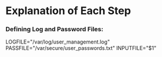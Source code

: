 # Explanation of Each Step

### Defining Log and Password Files:

LOGFILE="/var/log/user_management.log"
PASSFILE="/var/secure/user_passwords.txt"
INPUTFILE="$1"
